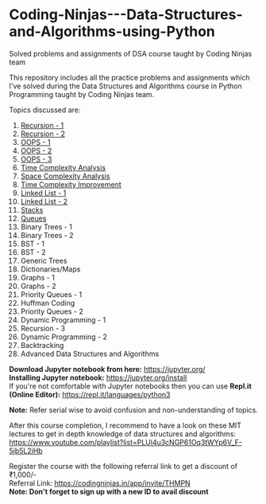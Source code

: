 # Coding-Ninjas---Data-Structures-and-Algorithms-using-Python
Solved problems and assignments of DSA course taught by Coding Ninjas team

This repository includes all the practice problems and assignments which I've solved during the Data Structures and Algorithms course in Python Programming taught by Coding Ninjas team.

Topics discussed are:
1) [Recursion - 1](https://github.com/FazeelUsmani/Coding-Ninjas---Data-Structures-and-Algorithms-in-Python/tree/master/1%20Recursion-1)
2) [Recursion - 2](https://github.com/FazeelUsmani/Coding-Ninjas---Data-Structures-and-Algorithms-in-Python/tree/master/2%20Recursion-2)
3) [OOPS - 1](https://github.com/FazeelUsmani/Coding-Ninjas---Data-Structures-and-Algorithms-in-Python/tree/master/3%20OOPS-1)
4) [OOPS - 2](https://github.com/FazeelUsmani/Coding-Ninjas---Data-Structures-and-Algorithms-in-Python/tree/master/4%20OOPS-2)
5) [OOPS - 3](https://github.com/FazeelUsmani/Coding-Ninjas---Data-Structures-and-Algorithms-in-Python/tree/master/5%20OOPS-3)
6) [Time Complexity Analysis](https://github.com/FazeelUsmani/Coding-Ninjas---Data-Structures-and-Algorithms-in-Python/tree/master/6%20Time%20Complexity)
7) [Space Complexity Analysis](https://github.com/FazeelUsmani/Coding-Ninjas---Data-Structures-and-Algorithms-in-Python/tree/master/7%20Space%20Complexity)
8) [Time Complexity Improvement](https://github.com/FazeelUsmani/Coding-Ninjas---Data-Structures-and-Algorithms-in-Python/tree/master/8%20Time%20Complexity%20Improvement)
9) [Linked List - 1](https://github.com/FazeelUsmani/Coding-Ninjas---Data-Structures-and-Algorithms-in-Python/tree/master/9%20Linked%20List-1)
10) [Linked List - 2](https://github.com/FazeelUsmani/Coding-Ninjas---Data-Structures-and-Algorithms-in-Python/tree/master/10%20Linked%20List-2)
11) [Stacks](https://github.com/FazeelUsmani/Coding-Ninjas---Data-Structures-and-Algorithms-in-Python/tree/master/11%20Stacks)
12) [Queues](https://github.com/FazeelUsmani/Coding-Ninjas---Data-Structures-and-Algorithms-in-Python/tree/master/12%20Queue)
13) Binary Trees - 1
14) Binary Trees - 2
15) BST - 1
16) BST - 2
17) Generic Trees
18) Dictionaries/Maps
19) Graphs - 1
20) Graphs - 2
21) Priority Queues - 1
22) Huffman Coding
23) Priority Queues - 2
24) Dynamic Programming - 1
25) Recursion - 3
26) Dynamic Programming - 2 
27) Backtracking
28) Advanced Data Structures and Algorithms



__Download Jupyter notebook from here:__ https://jupyter.org/  
__Installing Jupyter notebook:__ https://jupyter.org/install  
If you're not comfortable with Jupyter notebooks then you can use __Repl.it (Online Editor):__ https://repl.it/languages/python3


__Note:__ Refer serial wise to avoid confusion and non-understanding of topics.

After this course completion, I recommend to have a look on these MIT lectures to get in depth knowledge of data structures and algorithms: https://www.youtube.com/playlist?list=PLUl4u3cNGP61Oq3tWYp6V_F-5jb5L2iHb



Register the course with the following referral link to get a discount of ₹1,000/-   
Referral Link: https://codingninjas.in/app/invite/THMPN  
**Note: Don't forget to sign up with a new ID to avail discount**
